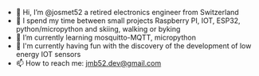 - 👋 Hi, I’m @josmet52 a retired electronics engineer from Switzerland
- 👀 I spend my time between small projects Raspberry PI, IOT, ESP32, python/micropython and skiing, walking or byking
- 🌱 I’m currently learning mosquitto-MQTT, micropython
- 💞️ I'm currently having fun with the discovery of the development of low energy IOT sensors
- 📫 How to reach me: jmb52.dev@gmail.com

<!---
josmet52/josmet52 is a ✨ special ✨ repository because its `README.md` (this file) appears on your GitHub profile.
You can click the Preview link to take a look at your changes.
--->
